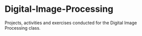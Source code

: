 # Digital-Image-Processing
Projects, activities and exercises conducted for the Digital Image Processing class. 
